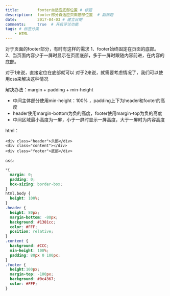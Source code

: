 ```yaml
---
title:        footer自适应底部位置 # 标题
description:  footer部分自适应页面底部位置  # 副标题
date:         2017-04-03 # 建立日期
comments:     true  # 开启评论功能
tags: # 标签分类
    - HTML
---
```



对于页面的footer部分，有时有这样的需求
1、footer始终固定在页面的底部。
2、当页面内容少于一屏时显示在页面底部，多于一屏时跟随内容前进，在内容的底部。

对于1来说，直接定位在底部就可以
对于2来说，就需要考虑情况了，我们可以使用css来解决这种情况

解决办法：margin + padding + min-height
* 中间主体部分使用min-height：100% ，padding上下为header和footer的高度
*  header使用margin-bottom为负的高度，footer使用margin-top为负的高度
* 中间区域最小高度为一屏，小于一屏时显示一屏高度，大于一屏时为内容高度

html：
```
<div class="header">头部</div>
<div class="content"></div>
<div class="footer">底部</div>
```

css:
```css
*{
  margin: 0;
  padding: 0;
  box-sizing: border-box;
}
html,body {
  height: 100%;
}
.header {
  height: 80px;
  margin-bottom: -80px;
  background: #1381cc;
  color: #FFF;
  position: relative;
}
.content {
  background: #CCC;
  min-height: 100%;
  padding: 80px 0 100px;
}
.footer {
  height:100px;
  margin-top: -100px;
  background: #0c4367;
  color: #FFF;
}
```
